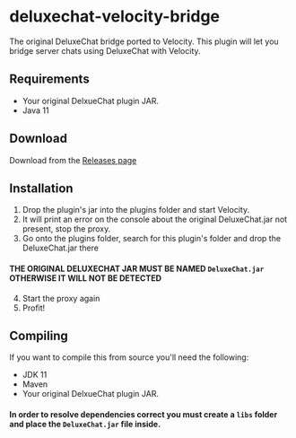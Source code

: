 # deluxechat-velocity-bridge

The original DeluxeChat bridge ported to Velocity.
This plugin will let you bridge server chats using DeluxeChat with Velocity.

## Requirements

- Your original DelxueChat plugin JAR.
- Java 11

## Download

Download from the [Releases page](https://github.com/Artuto/deluxechat-velocity-bridge/releases)

## Installation

1. Drop the plugin's jar into the plugins folder and start Velocity.
2. It will print an error on the console about the original DeluxeChat.jar not present, stop the proxy.
3. Go onto the plugins folder, search for this plugin's folder and drop the DeluxeChat.jar there

#### THE ORIGINAL DELUXECHAT JAR MUST BE NAMED `DeluxeChat.jar` OTHERWISE IT WILL NOT BE DETECTED

4. Start the proxy again
5. Profit!

## Compiling

If you want to compile this from source you'll need the following:

- JDK 11
- Maven
- Your original DelxueChat plugin JAR.

#### In order to resolve dependencies correct you must create a `libs` folder and place the `DeluxeChat.jar` file inside.

